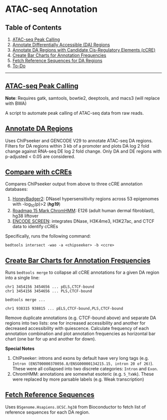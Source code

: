 # ATAC-seq Annotation

## Table of Contents
1. [ATAC-seq Peak Calling](#atac-seq-peak-calling)
1. [Annotate Differentially Accessible (DA) Regions](#annotate-da-regions)
1. [Annotate DA Regions with Candidate Cis-Regulatory Elements (cCRE)](#compare-with-ccres)
1. [Create Bar Charts for Annotation Frequencies](#create-bar-charts-for-annotation-frequencies)
1. [Fetch Reference Sequences for DA Regions](#fetch-reference-sequences)
1. [To-Do](#to-do)

---

## [ATAC-seq Peak Calling](atac.sh)

**Note**: Requires gatk, samtools, bowtie2, deeptools, and macs3 (will replace with BWA)

A script to automate peak calling of ATAC-seq data from raw reads.

## [Annotate DA Regions](anno.r)

Uses ChIPseeker and GENCODE V29 to annotate ATAC-seq DA regions. Filters for DA regions within 3 kb of a promoter and plots DA log 2 fold change against RNA-seq DE log 2 fold change. Only DA and DE regions with p-adjusted < 0.05 are considered.

## [Compare with cCREs](overlaps.R)

Compares ChIPseeker output from above to three cCRE annotation databases:
1. [HoneyBadger2](https://personal.broadinstitute.org/meuleman/reg2map/HoneyBadger2_release/): DNaseI hypersensitivity regions across 53 epigenomes with -log<sub>10</sub>(p)>2 (***hg19***)
1. [Roadmap 15 Mark ChromHMM](https://egg2.wustl.edu/roadmap/web_portal/chr_state_learning.html): E126 (adult human dermal fibroblast), hg38 liftover
1. [ENCODE SCREEN](https://screen.encodeproject.org/): integrates DNase, H3K4me3, H3K27ac, and CTCF data to identify cCREs

Specifically, runs the following command:

    bedtools intersect -wao -a <chipseeker> -b <ccre>

## [Create Bar Charts for Annotation Frequencies](charts.py)

Runs `bedtools merge` to collapse all cCRE annotations for a given DA region into a single line:

    chr1 3454156 3454656 ... pELS,CTCF-bound
    chr1 3454156 3454656 ... PLS,CTCF-bound

    bedtools merge ...

    chr1 938315 938815 ... pELS,CTCF-bound,PLS,CTCF-bound

Remove duplicate annotations (e.g. CTCF-bound above) and separate DA regions into two lists: one for increased accessibility and another for decreased accessibility with quiescence. Calculate frequency of each annotation combination and plot annotation frequencies as horizontal bar chart (one bar for up and another for down).

**Special Notes**
1. ChIPseeker: introns and exons by default have very long tags (e.g. `Intron (ENST00000370056.8/ENSG00000134215.15, intron 20 of 26)`). These were all collapsed into two discrete categories: `Intron` and `Exon`.
1. ChromHMM: annotations are somewhat esoteric (e.g. `5_TxWk`). These were replaced by more parsable labels (e.g. Weak transcription)

## [Fetch Reference Sequences](getSeq.r)

Uses `BSgenome.Hsapiens.UCSC.hg38` from Bioconductor to fetch list of reference sequences for each DA region.